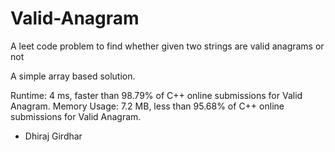 # Valid-Anagram
A leet code problem to find whether given two strings are valid anagrams or not

A simple array based solution.

Runtime: 4 ms, faster than 98.79% of C++ online submissions for Valid Anagram.
Memory Usage: 7.2 MB, less than 95.68% of C++ online submissions for Valid Anagram.

- Dhiraj Girdhar
